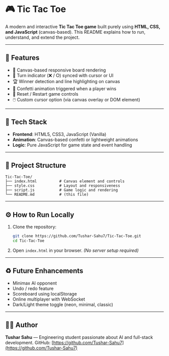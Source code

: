 # 🎮 Tic Tac Toe

A modern and interactive **Tic Tac Toe game** built purely using **HTML, CSS, and JavaScript** (canvas-based). This README explains how to run, understand, and extend the project.

---

## 🚀 Features

* 🎯 Canvas-based responsive board rendering
* 🧠 Turn indicator (❌ / ⭘) synced with cursor or UI
* 🏆 Winner detection and line highlighting on canvas
* 🎉 Confetti animation triggered when a player wins
* 🔁 Reset / Restart game controls
* 🖱️ Custom cursor option (via canvas overlay or DOM element)

---

## 🧩 Tech Stack

* **Frontend**: HTML5, CSS3, JavaScript (Vanilla)
* **Animation**: Canvas-based confetti or lightweight animations
* **Logic**: Pure JavaScript for game state and event handling

---

## 📂 Project Structure

```
Tic-Tac-Toe/
├── index.html          # Canvas element and controls
├── style.css           # Layout and responsiveness
├── script.js           # Game logic and rendering
└── README.md           # (this file)
```

---

## ⚙️ How to Run Locally

1. Clone the repository:

   ```bash
   git clone https://github.com/Tushar-Sahu7/Tic-Tac-Toe.git
   cd Tic-Tac-Toe
   ```
2. Open `index.html` in your browser. *(No server setup required)*

---

## ♻️ Future Enhancements

* Minimax AI opponent
* Undo / redo feature
* Scoreboard using localStorage
* Online multiplayer with WebSocket
* Dark/Light theme toggle (neon, minimal, classic)

---

## 👨‍💻 Author

**Tushar Sahu** — Engineering student passionate about AI and full-stack development.
GitHub: [https://github.com/Tushar-Sahu7](https://github.com/Tushar-Sahu7)
